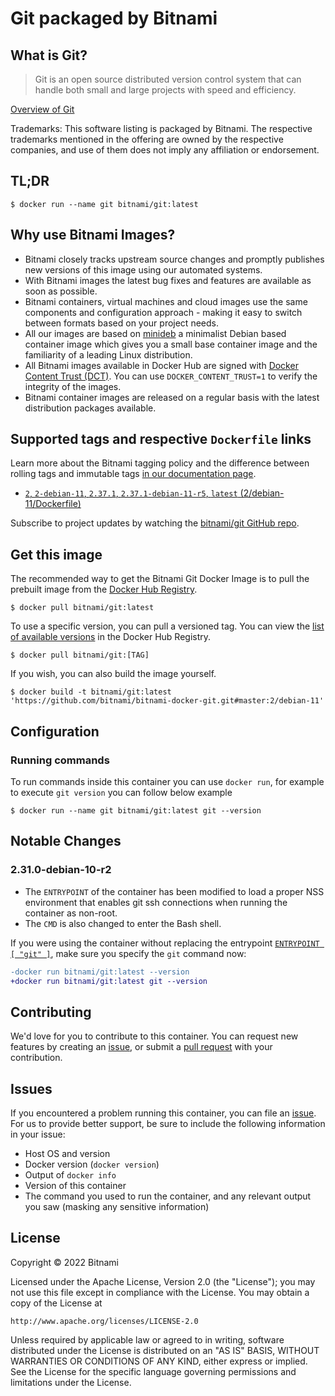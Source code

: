 # Git packaged by Bitnami

## What is Git?

> Git is an open source distributed version control system that can handle both small and large projects with speed and efficiency.

[Overview of Git](https://git-scm.com/)

Trademarks: This software listing is packaged by Bitnami. The respective trademarks mentioned in the offering are owned by the respective companies, and use of them does not imply any affiliation or endorsement.

## TL;DR

```console
$ docker run --name git bitnami/git:latest
```

## Why use Bitnami Images?

* Bitnami closely tracks upstream source changes and promptly publishes new versions of this image using our automated systems.
* With Bitnami images the latest bug fixes and features are available as soon as possible.
* Bitnami containers, virtual machines and cloud images use the same components and configuration approach - making it easy to switch between formats based on your project needs.
* All our images are based on [minideb](https://github.com/bitnami/minideb) a minimalist Debian based container image which gives you a small base container image and the familiarity of a leading Linux distribution.
* All Bitnami images available in Docker Hub are signed with [Docker Content Trust (DCT)](https://docs.docker.com/engine/security/trust/content_trust/). You can use `DOCKER_CONTENT_TRUST=1` to verify the integrity of the images.
* Bitnami container images are released on a regular basis with the latest distribution packages available.

## Supported tags and respective `Dockerfile` links

Learn more about the Bitnami tagging policy and the difference between rolling tags and immutable tags [in our documentation page](https://docs.bitnami.com/tutorials/understand-rolling-tags-containers/).


* [`2`, `2-debian-11`, `2.37.1`, `2.37.1-debian-11-r5`, `latest` (2/debian-11/Dockerfile)](https://github.com/bitnami/bitnami-docker-git/blob/2.37.1-debian-11-r5/2/debian-11/Dockerfile)

Subscribe to project updates by watching the [bitnami/git GitHub repo](https://github.com/bitnami/bitnami-docker-git).

## Get this image

The recommended way to get the Bitnami Git Docker Image is to pull the prebuilt image from the [Docker Hub Registry](https://hub.docker.com/r/bitnami/git).

```console
$ docker pull bitnami/git:latest
```

To use a specific version, you can pull a versioned tag. You can view the [list of available versions](https://hub.docker.com/r/bitnami/git/tags/) in the Docker Hub Registry.

```console
$ docker pull bitnami/git:[TAG]
```

If you wish, you can also build the image yourself.

```console
$ docker build -t bitnami/git:latest 'https://github.com/bitnami/bitnami-docker-git.git#master:2/debian-11'
```

## Configuration

### Running commands

To run commands inside this container you can use `docker run`, for example to execute `git version` you can follow below example

```console
$ docker run --name git bitnami/git:latest git --version
```

## Notable Changes

### 2.31.0-debian-10-r2

- The `ENTRYPOINT` of the container has been modified to load a proper NSS environment that enables git ssh connections when running the container as non-root.
- The `CMD` is also changed to enter the Bash shell.

If you were using the container without replacing the entrypoint [`ENTRYPOINT [ "git" ]`](https://github.com/bitnami/bitnami-docker-git/blob/af46ea91cebed3de1a863cb9969210688131b4e9/2/debian-10/Dockerfile#L19), make sure you specify the `git` command now:

```diff
-docker run bitnami/git:latest --version
+docker run bitnami/git:latest git --version
```

## Contributing

We'd love for you to contribute to this container. You can request new features by creating an [issue](https://github.com/bitnami/bitnami-docker-git/issues), or submit a [pull request](https://github.com/bitnami/bitnami-docker-git/pulls) with your contribution.

## Issues

If you encountered a problem running this container, you can file an [issue](https://github.com/bitnami/bitnami-docker-git/issues/new). For us to provide better support, be sure to include the following information in your issue:

- Host OS and version
- Docker version (`docker version`)
- Output of `docker info`
- Version of this container
- The command you used to run the container, and any relevant output you saw (masking any sensitive information)

## License

Copyright &copy; 2022 Bitnami

Licensed under the Apache License, Version 2.0 (the "License");
you may not use this file except in compliance with the License.
You may obtain a copy of the License at

    http://www.apache.org/licenses/LICENSE-2.0

Unless required by applicable law or agreed to in writing, software
distributed under the License is distributed on an "AS IS" BASIS,
WITHOUT WARRANTIES OR CONDITIONS OF ANY KIND, either express or implied.
See the License for the specific language governing permissions and
limitations under the License.
